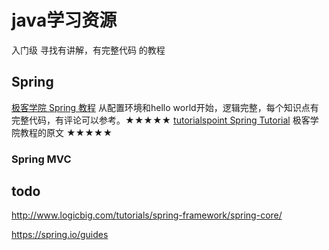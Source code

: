 # java学习资源

入门级 寻找有讲解，有完整代码 的教程

## Spring
[ 极客学院 Spring 教程](http://wiki.jikexueyuan.com/project/spring/) 从配置环境和hello world开始，逻辑完整，每个知识点有完整代码，有评论可以参考。★★★★★
[ tutorialspoint Spring Tutorial](https://www.tutorialspoint.com/spring/index.htm) 极客学院教程的原文 ★★★★★

### Spring MVC

## todo
http://www.logicbig.com/tutorials/spring-framework/spring-core/

https://spring.io/guides
